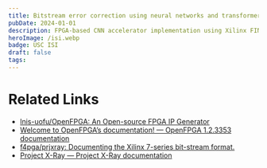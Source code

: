 ```yaml
---
title: Bitstream error correction using neural networks and transformer ML models
pubDate: 2024-01-01
description: FPGA-based CNN accelerator implementation using Xilinx FINN framework for high-performance neural network inference
heroImage: /isi.webp
badge: USC ISI
draft: false
tags:
---
```



# Related Links
- [lnis-uofu/OpenFPGA: An Open-source FPGA IP Generator](https://github.com/lnis-uofu/OpenFPGA)
- [Welcome to OpenFPGA’s documentation! — OpenFPGA 1.2.3353 documentation](https://openfpga.readthedocs.io/en/master/)
- [f4pga/prjxray: Documenting the Xilinx 7-series bit-stream format.](https://github.com/f4pga/prjxray)
- [Project X-Ray — Project X-Ray documentation](https://f4pga.readthedocs.io/projects/prjxray/en/latest/#)

